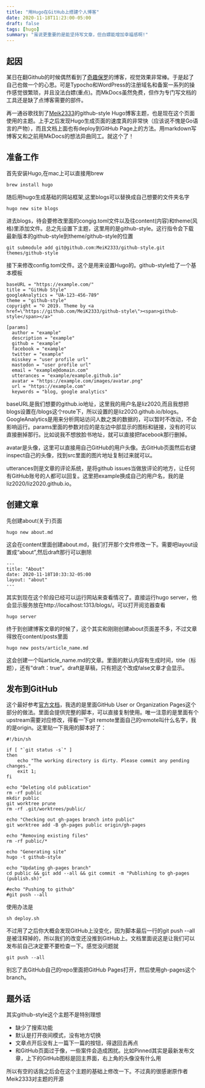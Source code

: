 ```yaml
---
title: "用Hugo在GitHub上搭建个人博客"
date: 2020-11-18T11:23:00-05:00
draft: false
tags: [hugo]
summary: "虽说更重要的是能坚持写文章，但白嫖能增加幸福感啊!" 
---
```

## 起因
某日在翻Github的时候偶然看到了[奇趣保罗](https://paul.ren/)的博客，视觉效果非常棒。于是起了自己也做一个的心思。可是Typocho和WordPress的注册域名和备案一系列的操作感觉很繁琐，并且没法白嫖(重点)。而MkDocs虽然免费，但作为专门写文档的工具还是缺了点博客需要的部件。

再一通谷歌找到了[Meik2333](https://github.com/MeiK2333)的github-style Hugo博客主题，也是现在这个页面使用的主题。上手之后发现Hugo生成页面的速度真的非常快（应该说不愧是Go语言的产物），而且文档上面也有deploy到GitHub Page上的方法。用markdown写博客又和之前用MkDocs的想法异曲同工。就这个了！

## 准备工作
首先安装Hugo,在mac上可以直接用brew
```
brew install hugo
```
随后用hugo生成基础的网站框架,这里blogs可以替换成自己想要的文件夹名字
```
hugo new site blogs
```
进去blogs，待会要修改里面的congig.toml文件以及往content(内容)和theme(风格)里添加文件。总之先设置下主题，这里用的是github-style。这行指令会下载最新版本的github-style到theme/github-style的位置
```
git submodule add git@github.com:MeiK2333/github-style.git themes/github-style
```
接下来修改config.toml文件。这个是用来设置Hugo的。github-style给了一个基本模板
```
baseURL = "https://example.com/"
title = "GitHub Style"
googleAnalytics = "UA-123-456-789"
theme = "github-style"
copyright = "© 2019. Theme by <a href=\"https://github.com/MeiK2333/github-style\"><span>github-style</span></a>"

[params]
  author = "example"
  description = "example"
  github = "example"
  facebook = "example"
  twitter = "example"
  misskey = "user profile url"
  mastodon = "user profile url"
  email = "example@domain.com"
  utterances = "example/example.github.io"
  avatar = "https://example.com/images/avatar.png"
  url = "https://example.com"
  keywords = "blog, google analytics"
```
baseURL是我们想要的github.io地址，这里我的用户名是liz2020,而且我想把blogs设置在/blogs这个route下，所以设置的是liz2020.github.io/blogs。GoogleAnalytics是用来分析网站访问人数之类的数据的，可以暂时不改动，不会影响运行。params里面的参数对应的是左边中部显示的图标和链接，没有的可以直接删掉那行。比如说我不想放脸书地址，就可以直接把facebook那行删掉。

avatar是头像，这里可以直接用自己GitHub的用户头像。去GitHub页面然后右键inspect自己的头像，找到src里面的图片地址复制过来就可以。

utterances则是文章的评论系统，是将github issues当做放评论的地方，让任何有GitHub账号的人都可以回复。这里把example换成自己的用户名，我的是liz2020/liz2020.github.io。

## 创建文章
先创建about(关于)页面
```
hugo new about.md
```
这会在content里面创建about.md，我们打开那个文件修改一下。需要吧layout设置成“about”,然后draft那行可以删除
```
---
title: "About"
date: 2020-11-18T10:33:32-05:00
layout: "about"
---
```
其实到现在这个阶段已经可以运行网站来查看情况了。直接运行hugo server，他会显示服务放在http://localhost:1313/blogs/。可以打开阅览器查看
```
hugo server
```
终于到创建博客文章的时候了，这个其实和刚刚创建about页面差不多，不过文章得放在content/posts里面
```
hugo new posts/article_name.md
```
这会创建一个叫article_name.md的文章。里面的默认内容有生成时间，title（标题），还有“draft：true”。draft是草稿，只有把这个改成false文章才会显示。

## 发布到GitHub
这个最好参考[官方文档](https://gohugo.io/hosting-and-deployment/hosting-on-github/)，我选的是里面GitHub User or Organization Pages这个部分的做法。里面会提供完整的脚本，可以直接复制使用。唯一注意的是里面有个upstream需要对应修改，得看一下git remote里面自己的remote叫什么名字，我的是origin。这里贴一下我用的脚本好了：
```
#!/bin/sh

if [ "`git status -s`" ]
then
    echo "The working directory is dirty. Please commit any pending changes."
    exit 1;
fi

echo "Deleting old publication"
rm -rf public
mkdir public
git worktree prune
rm -rf .git/worktrees/public/

echo "Checking out gh-pages branch into public"
git worktree add -B gh-pages public origin/gh-pages

echo "Removing existing files"
rm -rf public/*

echo "Generating site"
hugo -t github-style

echo "Updating gh-pages branch"
cd public && git add --all && git commit -m "Publishing to gh-pages (publish.sh)"

#echo "Pushing to github"
#git push --all
```
使用办法是
```
sh deploy.sh
```
不过用了之后你大概会发现GitHub上没变化，因为脚本最后一行的git push --all是被注释掉的，所以我们的改变还没推到GitHub上。文档里面说这是让我们可以发布前自己决定要不要检查一下。感觉没问题就
```
git push --all
```
别忘了去GitHub自己的repo里面把GitHub Pages打开，然后使用gh-pages这个branch。

## 题外话
其实github-style这个主题不是特别理想
- 缺少了搜索功能
- 默认是打开夜间模式，没有地方切换
- 文章点开后没有上一篇下一篇的按钮，得退回去再点
- 和GitHub页面过于像，一些案件会造成困扰。比如Pinned其实是最新发布文章，上下的GitHub图标是回主界面，右上角的头像没有什么用

所以有空的话我之后会在这个主题的基础上修改一下。不过真的很感谢原作者Meik2333对主题的开源